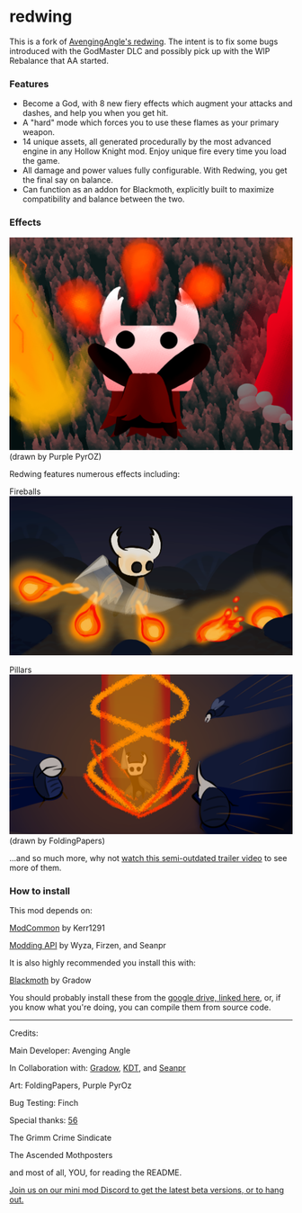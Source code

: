 # redwing

This is a fork of [AvengingAngle's redwing](https://github.com/natis1/redwing). The intent is to fix some bugs introduced with the GodMaster DLC and possibly pick up with the WIP Rebalance that AA started.

### Features

* Become a God, with 8 new fiery effects which augment your attacks and dashes, and help you when you get hit.
* A "hard" mode which forces you to use these flames as your primary weapon.
* 14 unique assets, all generated procedurally by the most advanced engine in any Hollow Knight mod. Enjoy unique fire every time you load the game.
* All damage and power values fully configurable. With Redwing, you get the final say on balance.
* Can function as an addon for Blackmoth, explicitly built to maximize compatibility and balance between the two.

### Effects

![Art By Purple](pictures/purple1.png)
(drawn by Purple PyrOZ)

Redwing features numerous effects including:

Fireballs ![Fireballs](pictures/papersfireball.png)

Pillars ![Pillars](pictures/paperspillar.png)
(drawn by FoldingPapers)

...and so much more, why not [watch this semi-outdated trailer video](https://www.youtube.com/watch?v=IoE9GuWDzPw) to see more of them.

### How to install

This mod depends on:

[ModCommon](https://github.com/Kerr1291/ModCommon) by Kerr1291

[Modding API](https://github.com/seanpr96/HollowKnight.Modding) by Wyza, Firzen, and Seanpr

It is also highly recommended you install this with:

[Blackmoth](https://github.com/Ayugradow/Blackmoth) by Gradow

You should probably install these from the [google drive, linked here](https://drive.google.com/drive/folders/0B_b9PFqx_PR9Um9MeFZMV21oWGs), or, if you know what you're doing, you can compile them from source code.


---

Credits:

Main Developer: Avenging Angle

In Collaboration with: [Gradow](https://gitlab.com/gradow), [KDT](https://github.com/kaydeetee), and [Seanpr](https://github.com/seanpr96)

Art: FoldingPapers, Purple PyrOz

Bug Testing: Finch

Special thanks:
[56](https://github.com/5fiftysix6)

The Grimm Crime Sindicate

The Ascended Mothposters

and most of all, YOU, for reading the README.

[Join us on our mini mod Discord to get the latest beta versions, or to hang out.](https://discord.gg/cED7ZGr)
